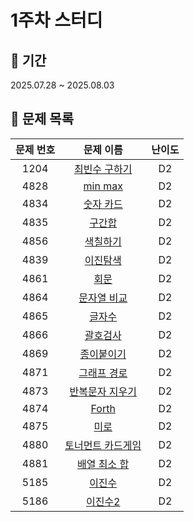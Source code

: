 # 1주차 스터디

## 📆 기간
2025.07.28 ~ 2025.08.03

## 📌 문제 목록

| 문제 번호 | 문제 이름 | 난이도 | 
| :---: | :---: | :---: |
| 1204 | [최빈수 구하기](./1204/) | D2 |
| 4828 | [min max](./4828/) | D2 |
| 4834 | [숫자 카드](./4834/) | D2 |  
| 4835 | [구간합](./4835/) | D2 | 
| 4856 | [색칠하기](./4856/) | D2 | 
| 4839 | [이진탐색](./4839/) | D2 | 
| 4861 | [회문](./4861/) | D2 | 
| 4864 | [문자열 비교](./4864/) | D2 | 
| 4865 | [글자수](./4865/) | D2 | 
| 4866 | [괄호검사](./4866/) | D2 |
| 4869 | [종이붙이기](./4869/) | D2 | 
| 4871 | [그래프 경로](./4871/) | D2 |
| 4873 | [반복문자 지우기](./4873/) | D2 | 
| 4874 | [Forth](./4874/) | D2 | 
| 4875 | [미로](./4875/) | D2 |
| 4880 | [토너먼트 카드게임](./4880/) | D2 |
| 4881 | [배열 최소 합](./4881/) | D2 |
| 5185 | [이진수](./5185/) | D2 |
| 5186 | [이진수2](./5186/) | D2 | 

